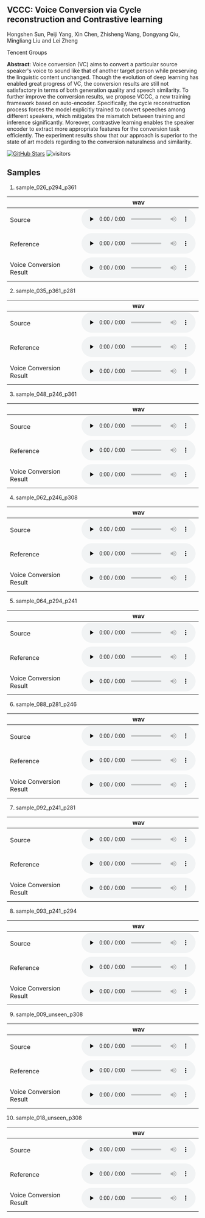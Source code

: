 ## VCCC: Voice Conversion via Cycle reconstruction and Contrastive learning 

Hongshen Sun, Peiji Yang, Xin Chen, Zhisheng Wang, Dongyang Qiu, Mingliang Liu and Lei Zheng

Tencent Groups

**Abstract**: Voice conversion (VC) aims to convert a particular source speaker's voice to sound like that of another target person while preserving the linguistic content unchanged. Though the evolution of deep learning has enabled great progress of VC, the conversion results are still not satisfactory in terms of both generation quality and speech similarity. To further improve the conversion results, we propose VCCC, a new training framework based on auto-encoder. Specifically, the cycle reconstruction process forces the model explicitly trained to convert speeches among different speakers, which mitigates the mismatch between training and inference significantly. Moreover, contrastive learning enables the speaker encoder to extract more appropriate features for the conversion task efficiently. The experiment results show that our approach is superior to the state of art models regarding to the conversion naturalness and similarity.

[![GitHub Stars](https://img.shields.io/github/stars/TencentGameMate/vccc)](https://github.com/TencentGameMate/vccc)
![visitors](https://visitor-badge.glitch.me/badge?page_id=TencentGameMate/vccc)

## Samples

1. sample_026_p294_p361

|                         |                                                                                                          **wav** |
| ----------------------- | ---------------------------------------------------------------------------------------------------------------- |
| Source                  | ​<audio id="audio" controls="" preload="none"><source id="wav" src="mic/sample_026_p294_p361/src.wav"></audio> | 
| Reference               | ​<audio id="audio" controls="" preload="none"><source id="wav" src="mic/sample_026_p294_p361/ref.wav"></audio> |   
| Voice Conversion Result | ​<audio id="audio" controls="" preload="none"><source id="wav" src="mic/sample_026_p294_p361/vc.wav"></audio>  |

2. sample_035_p361_p281

|                         |                                                                                                          **wav** |
| ----------------------- | ---------------------------------------------------------------------------------------------------------------- |
| Source                  | ​<audio id="audio" controls="" preload="none"><source id="wav" src="mic/sample_035_p361_p281/src.wav"></audio> | 
| Reference               | ​<audio id="audio" controls="" preload="none"><source id="wav" src="mic/sample_035_p361_p281/ref.wav"></audio> |   
| Voice Conversion Result | ​<audio id="audio" controls="" preload="none"><source id="wav" src="mic/sample_035_p361_p281/vc.wav"></audio>  |

3. sample_048_p246_p361

|                         |                                                                                                          **wav** |
| ----------------------- | ---------------------------------------------------------------------------------------------------------------- |
| Source                  | ​<audio id="audio" controls="" preload="none"><source id="wav" src="mic/sample_048_p246_p361/src.wav"></audio> | 
| Reference               | ​<audio id="audio" controls="" preload="none"><source id="wav" src="mic/sample_048_p246_p361/ref.wav"></audio> |   
| Voice Conversion Result | ​<audio id="audio" controls="" preload="none"><source id="wav" src="mic/sample_048_p246_p361/vc.wav"></audio>  |

4. sample_062_p246_p308

|                         |                                                                                                          **wav** |
| ----------------------- | ---------------------------------------------------------------------------------------------------------------- |
| Source                  | ​<audio id="audio" controls="" preload="none"><source id="wav" src="mic/sample_062_p246_p308/src.wav"></audio> | 
| Reference               | ​<audio id="audio" controls="" preload="none"><source id="wav" src="mic/sample_062_p246_p308/ref.wav"></audio> |   
| Voice Conversion Result | ​<audio id="audio" controls="" preload="none"><source id="wav" src="mic/sample_062_p246_p308/vc.wav"></audio>  |

5. sample_064_p294_p241

|                         |                                                                                                          **wav** |
| ----------------------- | ---------------------------------------------------------------------------------------------------------------- |
| Source                  | ​<audio id="audio" controls="" preload="none"><source id="wav" src="mic/sample_064_p294_p241/src.wav"></audio> | 
| Reference               | ​<audio id="audio" controls="" preload="none"><source id="wav" src="mic/sample_064_p294_p241/ref.wav"></audio> |   
| Voice Conversion Result | ​<audio id="audio" controls="" preload="none"><source id="wav" src="mic/sample_064_p294_p241/vc.wav"></audio>  |

6. sample_088_p281_p246

|                         |                                                                                                          **wav** |
| ----------------------- | ---------------------------------------------------------------------------------------------------------------- |
| Source                  | ​<audio id="audio" controls="" preload="none"><source id="wav" src="mic/sample_088_p281_p246/src.wav"></audio> | 
| Reference               | ​<audio id="audio" controls="" preload="none"><source id="wav" src="mic/sample_088_p281_p246/ref.wav"></audio> |   
| Voice Conversion Result | ​<audio id="audio" controls="" preload="none"><source id="wav" src="mic/sample_088_p281_p246/vc.wav"></audio>  |

7. sample_092_p241_p281

|                         |                                                                                                          **wav** |
| ----------------------- | ---------------------------------------------------------------------------------------------------------------- |
| Source                  | ​<audio id="audio" controls="" preload="none"><source id="wav" src="mic/sample_092_p241_p281/src.wav"></audio> | 
| Reference               | ​<audio id="audio" controls="" preload="none"><source id="wav" src="mic/sample_092_p241_p281/ref.wav"></audio> |   
| Voice Conversion Result | ​<audio id="audio" controls="" preload="none"><source id="wav" src="mic/sample_092_p241_p281/vc.wav"></audio>  |

8. sample_093_p241_p294

|                         |                                                                                                          **wav** |
| ----------------------- | ---------------------------------------------------------------------------------------------------------------- |
| Source                  | ​<audio id="audio" controls="" preload="none"><source id="wav" src="mic/sample_093_p241_p294/src.wav"></audio> | 
| Reference               | ​<audio id="audio" controls="" preload="none"><source id="wav" src="mic/sample_093_p241_p294/ref.wav"></audio> |   
| Voice Conversion Result | ​<audio id="audio" controls="" preload="none"><source id="wav" src="mic/sample_093_p241_p294/vc.wav"></audio>  |

9. sample_009_unseen_p308

|                         |                                                                                                          **wav** |
| ----------------------- | ---------------------------------------------------------------------------------------------------------------- |
| Source                  | ​<audio id="audio" controls="" preload="none"><source id="wav" src="mic/sample_009_unseen_p308/src.wav"></audio> | 
| Reference               | ​<audio id="audio" controls="" preload="none"><source id="wav" src="mic/sample_009_unseen_p308/ref.wav"></audio> |   
| Voice Conversion Result | ​<audio id="audio" controls="" preload="none"><source id="wav" src="mic/sample_009_unseen_p308/vc.wav"></audio>  |

10. sample_018_unseen_p308

|                         |                                                                                                          **wav** |
| ----------------------- | ---------------------------------------------------------------------------------------------------------------- |
| Source                  | ​<audio id="audio" controls="" preload="none"><source id="wav" src="mic/sample_018_unseen_p308/src.wav"></audio> | 
| Reference               | ​<audio id="audio" controls="" preload="none"><source id="wav" src="mic/sample_018_unseen_p308/ref.wav"></audio> |   
| Voice Conversion Result | ​<audio id="audio" controls="" preload="none"><source id="wav" src="mic/sample_018_unseen_p308/vc.wav"></audio>  |

